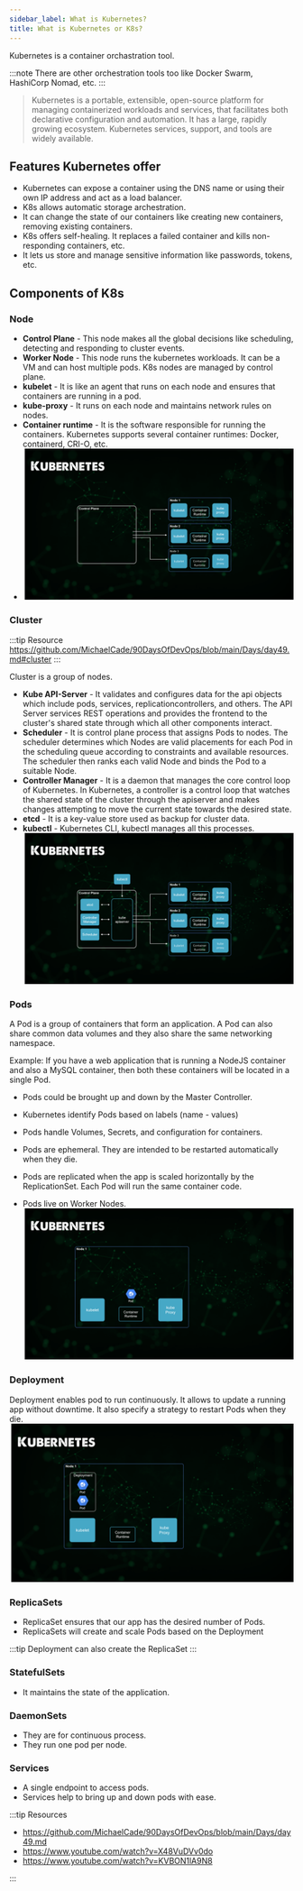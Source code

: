 ```yaml
---
sidebar_label: What is Kubernetes?
title: What is Kubernetes or K8s?
---
```


Kubernetes is a container orchastration tool. 

:::note
There are other orchestration tools too like Docker Swarm, HashiCorp Nomad, etc.
:::

> Kubernetes is a portable, extensible, open-source platform for managing containerized workloads and services, that facilitates both declarative configuration and automation. It has a large, rapidly growing ecosystem. Kubernetes services, support, and tools are widely available.


## Features Kubernetes offer
- Kubernetes can expose a container using the DNS name or using their own IP address and act as a load balancer.
- K8s allows automatic storage archestration.
- It can change the state of our containers like creating new containers, removing existing containers.
- K8s offers self-healing. It replaces a failed container and kills non-responding containers, etc.
- It lets us store and manage sensitive information like passwords, tokens, etc.

## Components of K8s

### Node
- **Control Plane** - This node makes all the global decisions like scheduling, detecting and responding to cluster events.
- **Worker Node** - This node runs the kubernetes workloads. It can be a VM and can host multiple pods. K8s nodes are managed by control plane.
- **kubelet** - It is like an agent that runs on each node and ensures that containers are running in a pod.
- **kube-proxy** - It runs on each node and maintains network rules on nodes.
- **Container runtime** - It is the software responsible for running the containers. Kubernetes supports several container runtimes: Docker, containerd, CRI-O, etc.
- ![image](https://github.com/MichaelCade/90DaysOfDevOps/raw/main/Days/Images/Day49_Kubernetes5.png)
  
### Cluster
:::tip Resource
https://github.com/MichaelCade/90DaysOfDevOps/blob/main/Days/day49.md#cluster
:::

Cluster is a group of nodes.

- **Kube API-Server** - It validates and configures data for the api objects which include pods, services, replicationcontrollers, and others. The API Server services REST operations and provides the frontend to the cluster's shared state through which all other components interact.
- **Scheduler** - It is control plane process that assigns Pods to nodes. The scheduler determines which Nodes are valid placements for each Pod in the scheduling queue according to constraints and available resources. The scheduler then ranks each valid Node and binds the Pod to a suitable Node.
- **Controller Manager** - It is a daemon that manages the core control loop of Kubernetes. In Kubernetes, a controller is a control loop that watches the shared state of the cluster through the apiserver and makes changes attempting to move the current state towards the desired state.
- **etcd** - It is a key-value store used as backup for cluster data.
- **kubectl** - Kubernetes CLI, kubectl manages all this processes.
![image](https://github.com/MichaelCade/90DaysOfDevOps/raw/main/Days/Images/Day49_Kubernetes7.png)

### Pods
A Pod is a group of containers that form an application. A Pod can also share common data volumes and they also share the same networking namespace.

Example: If you have a web application that is running a NodeJS container and also a MySQL container, then both these containers will be located in a single Pod.

- Pods could be brought up and down by the Master Controller.

- Kubernetes identify Pods based on labels (name - values)

- Pods handle Volumes, Secrets, and configuration for containers.​

- Pods are ephemeral. They are intended to be restarted automatically when they die.​

- Pods are replicated when the app is scaled horizontally by the ReplicationSet. Each Pod will run the same container code.​

- Pods live on Worker Nodes.​
![image](https://github.com/MichaelCade/90DaysOfDevOps/raw/main/Days/Images/Day49_Kubernetes8.png)

### Deployment
Deployment enables pod to run continuously. It allows to update a running app without downtime. ​​It also specify a strategy to restart Pods when they die.
![image](https://github.com/MichaelCade/90DaysOfDevOps/raw/main/Days/Images/Day49_Kubernetes9.png)

### ReplicaSets
- ReplicaSet ensures that our app has the desired number of Pods​.
- ReplicaSets will create and scale Pods based on the Deployment

:::tip
Deployment can also create the ReplicaSet
:::

### StatefulSets
- It maintains the state of the application.
  
### DaemonSets
- They are for continuous process.
- They run one pod per node.
  
### Services
- A single endpoint to access pods.
- Services help to bring up and down pods with ease.

:::tip Resources
- https://github.com/MichaelCade/90DaysOfDevOps/blob/main/Days/day49.md
- https://www.youtube.com/watch?v=X48VuDVv0do
- https://www.youtube.com/watch?v=KVBON1lA9N8

:::





